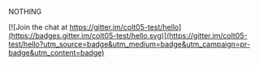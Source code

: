 NOTHING


[![Join the chat at https://gitter.im/colt05-test/hello](https://badges.gitter.im/colt05-test/hello.svg)](https://gitter.im/colt05-test/hello?utm_source=badge&utm_medium=badge&utm_campaign=pr-badge&utm_content=badge)